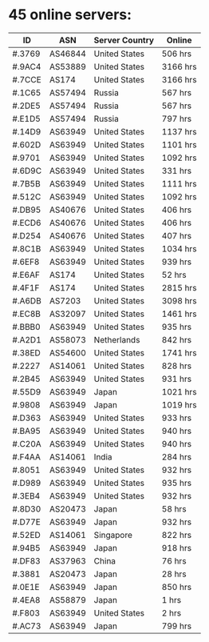# 45 online servers:

| ID | ASN | Server Country | Online |
| ------ | ------ | ------ | ------ |
| #.3769 | AS46844 | United States | 506 hrs |
| #.9AC4 | AS53889 | United States | 3166 hrs |
| #.7CCE | AS174 | United States | 3166 hrs |
| #.1C65 | AS57494 | Russia | 567 hrs |
| #.2DE5 | AS57494 | Russia | 567 hrs |
| #.E1D5 | AS57494 | Russia | 797 hrs |
| #.14D9 | AS63949 | United States | 1137 hrs |
| #.602D | AS63949 | United States | 1101 hrs |
| #.9701 | AS63949 | United States | 1092 hrs |
| #.6D9C | AS63949 | United States | 331 hrs |
| #.7B5B | AS63949 | United States | 1111 hrs |
| #.512C | AS63949 | United States | 1092 hrs |
| #.DB95 | AS40676 | United States | 406 hrs |
| #.ECD6 | AS40676 | United States | 406 hrs |
| #.D254 | AS40676 | United States | 407 hrs |
| #.8C1B | AS63949 | United States | 1034 hrs |
| #.6EF8 | AS63949 | United States | 939 hrs |
| #.E6AF | AS174 | United States | 52 hrs |
| #.4F1F | AS174 | United States | 2815 hrs |
| #.A6DB | AS7203 | United States | 3098 hrs |
| #.EC8B | AS32097 | United States | 1461 hrs |
| #.BBB0 | AS63949 | United States | 935 hrs |
| #.A2D1 | AS58073 | Netherlands | 842 hrs |
| #.38ED | AS54600 | United States | 1741 hrs |
| #.2227 | AS14061 | United States | 828 hrs |
| #.2B45 | AS63949 | United States | 931 hrs |
| #.55D9 | AS63949 | Japan | 1021 hrs |
| #.9808 | AS63949 | Japan | 1019 hrs |
| #.D363 | AS63949 | United States | 933 hrs |
| #.BA95 | AS63949 | United States | 940 hrs |
| #.C20A | AS63949 | United States | 940 hrs |
| #.F4AA | AS14061 | India | 284 hrs |
| #.8051 | AS63949 | United States | 932 hrs |
| #.D989 | AS63949 | United States | 935 hrs |
| #.3EB4 | AS63949 | United States | 932 hrs |
| #.8D30 | AS20473 | Japan | 58 hrs |
| #.D77E | AS63949 | Japan | 932 hrs |
| #.52ED | AS14061 | Singapore | 822 hrs |
| #.94B5 | AS63949 | Japan | 918 hrs |
| #.DF83 | AS37963 | China | 76 hrs |
| #.3881 | AS20473 | Japan | 28 hrs |
| #.0E1E | AS63949 | Japan | 850 hrs |
| #.4EA8 | AS58879 | Japan | 1 hrs |
| #.F803 | AS63949 | United States | 2 hrs |
| #.AC73 | AS63949 | Japan | 799 hrs |

